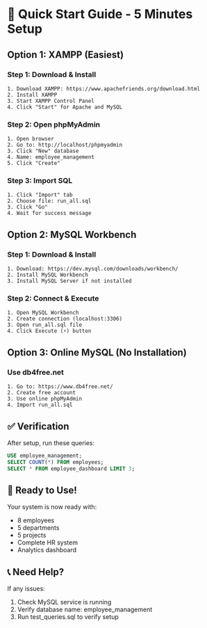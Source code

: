 # 🚀 Quick Start Guide - 5 Minutes Setup

## Option 1: XAMPP (Easiest)

### Step 1: Download & Install
```
1. Download XAMPP: https://www.apachefriends.org/download.html
2. Install XAMPP
3. Start XAMPP Control Panel
4. Click "Start" for Apache and MySQL
```

### Step 2: Open phpMyAdmin
```
1. Open browser
2. Go to: http://localhost/phpmyadmin
3. Click "New" database
4. Name: employee_management
5. Click "Create"
```

### Step 3: Import SQL
```
1. Click "Import" tab
2. Choose file: run_all.sql
3. Click "Go"
4. Wait for success message
```

## Option 2: MySQL Workbench

### Step 1: Download & Install
```
1. Download: https://dev.mysql.com/downloads/workbench/
2. Install MySQL Workbench
3. Install MySQL Server if not installed
```

### Step 2: Connect & Execute
```
1. Open MySQL Workbench
2. Create connection (localhost:3306)
3. Open run_all.sql file
4. Click Execute (⚡) button
```

## Option 3: Online MySQL (No Installation)

### Use db4free.net
```
1. Go to: https://www.db4free.net/
2. Create free account
3. Use online phpMyAdmin
4. Import run_all.sql
```

## ✅ Verification

After setup, run these queries:
```sql
USE employee_management;
SELECT COUNT(*) FROM employees;
SELECT * FROM employee_dashboard LIMIT 3;
```

## 🎯 Ready to Use!

Your system is now ready with:
- 8 employees
- 5 departments  
- 5 projects
- Complete HR system
- Analytics dashboard

## 📞 Need Help?

If any issues:
1. Check MySQL service is running
2. Verify database name: employee_management
3. Run test_queries.sql to verify setup